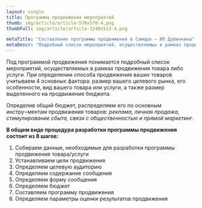 ```yaml
---
layout: single
title: Программа продвижения мероприятий
thumb: img/article/article-570x570-4.png
thumbFull: img/article/article-1240x513-4.png

metaTitle: "Составление программы продвижения в Самаре — ИП Дубинкина"
metaDescr: "Подробный список мероприятий, осуществляемых в рамках продвижения товара либо услуги. Подбробнее по тел.: 8 (960) 821-02-05"
---
```


<p>Под программой продвижения понимается подробный список мероприятий, осуществляемых в рамках продвижения товара либо услуги. При определении способа продвижения ваших товаров учитываем 4 основных фактора: размер вашего целевого рынка, его особенности, вид вашего товара или услуги, а также размер выделенного на продвижение бюджета.</p>
<p>Определив общий бюджет, распределяем его по основным инстру¬ментам продвижения товаров: <i>реклама, личная продажа, стимулирование сбыта, связи с общественностью и прямой маркетинг</i>.</p>
<p><b>В общем виде процедура разработки программы продвижения состоит из 8 шагов:</b></p>
<ol>
	<li>Собираем данные, необходимые для разработки программы продвижения товара/услуги</li>
	<li>Устанавливаем цели продвижения</li>
	<li>Определяем целевую аудиторию</li>
	<li>Определяем содержание сообщения</li>
	<li>Определяем форму сообщения</li>
	<li>Определяем бюджет</li>
	<li>Составляем программу продвижения</li>
	<li>Определяем параметры оценки результатов продвижения</li>
</ol>